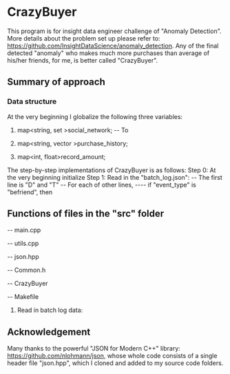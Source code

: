 # CrazyBuyer

This program is for insight data engineer challenge of "Anomaly Detection". More details about the problem set up please refer to: https://github.com/InsightDataScience/anomaly_detection. Any of the final detected "anomaly" who makes much more purchases than average of his/her friends, for me, is better called "CrazyBuyer".

## Summary of approach
### Data structure
At the very beginning I globalize the following three variables:

1. map<string, set<string> >social_network;
-- To 
2. map<string, vector<Transaction> >purchase_history;

3. map<int, float>record_amount;


The step-by-step implementations of CrazyBuyer is as follows:
Step 0: At the very beginning initialize
Step 1: Read in the "batch_log.json":
-- The first line is "D" and "T"
-- For each of other lines,
---- if "event_type" is "befriend", then 


## Functions of files in the "src" folder

-- main.cpp

-- utils.cpp

-- json.hpp

-- Common.h

-- CrazyBuyer

-- Makefile


1. Read in batch log data:





## Acknowledgement

Many thanks to the powerful "JSON for Modern C++" library: https://github.com/nlohmann/json, whose whole code consists of a single header file "json.hpp", which I cloned and added to my source code folders.
